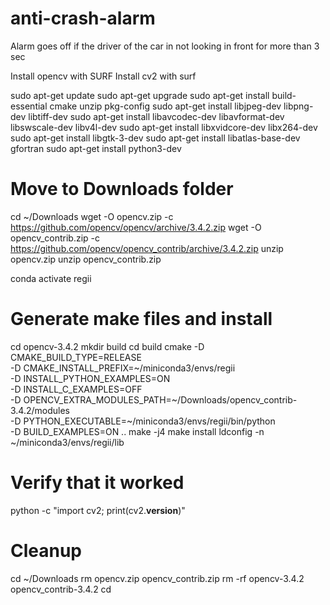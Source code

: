 # anti-crash-alarm
Alarm goes off if the driver of the car in not looking in front for more than 3 sec


Install opencv with SURF
Install cv2 with surf

sudo apt-get update
sudo apt-get upgrade
sudo apt-get install build-essential cmake unzip pkg-config
sudo apt-get install libjpeg-dev libpng-dev libtiff-dev
sudo apt-get install libavcodec-dev libavformat-dev libswscale-dev libv4l-dev
sudo apt-get install libxvidcore-dev libx264-dev
sudo apt-get install libgtk-3-dev
sudo apt-get install libatlas-base-dev gfortran
sudo apt-get install python3-dev

# Move to Downloads folder
cd ~/Downloads
wget -O opencv.zip -c https://github.com/opencv/opencv/archive/3.4.2.zip
wget -O opencv_contrib.zip -c https://github.com/opencv/opencv_contrib/archive/3.4.2.zip
unzip opencv.zip
unzip opencv_contrib.zip


conda activate regii

# Generate make files and install
cd opencv-3.4.2
mkdir build
cd build
cmake -D CMAKE_BUILD_TYPE=RELEASE \
    -D CMAKE_INSTALL_PREFIX=~/miniconda3/envs/regii \
    -D INSTALL_PYTHON_EXAMPLES=ON \
    -D INSTALL_C_EXAMPLES=OFF \
    -D OPENCV_EXTRA_MODULES_PATH=~/Downloads/opencv_contrib-3.4.2/modules \
    -D PYTHON_EXECUTABLE=~/miniconda3/envs/regii/bin/python \
    -D BUILD_EXAMPLES=ON ..
make -j4
make install
ldconfig -n ~/miniconda3/envs/regii/lib

# Verify that it worked
python -c "import cv2; print(cv2.__version__)"

# Cleanup
cd ~/Downloads
rm opencv.zip opencv_contrib.zip
rm -rf opencv-3.4.2 opencv_contrib-3.4.2
cd
